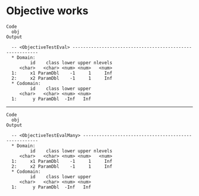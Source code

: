 # Objective works

    Code
      obj
    Output
      
      -- <ObjectiveTestEval> ---------------------------------------------------------
      * Domain:
             id    class lower upper nlevels
         <char>   <char> <num> <num>   <num>
      1:     x1 ParamDbl    -1     1     Inf
      2:     x2 ParamDbl    -1     1     Inf
      * Codomain:
             id    class lower upper
         <char>   <char> <num> <num>
      1:      y ParamDbl  -Inf   Inf

---

    Code
      obj
    Output
      
      -- <ObjectiveTestEvalMany> -----------------------------------------------------
      * Domain:
             id    class lower upper nlevels
         <char>   <char> <num> <num>   <num>
      1:     x1 ParamDbl    -1     1     Inf
      2:     x2 ParamDbl    -1     1     Inf
      * Codomain:
             id    class lower upper
         <char>   <char> <num> <num>
      1:      y ParamDbl  -Inf   Inf

